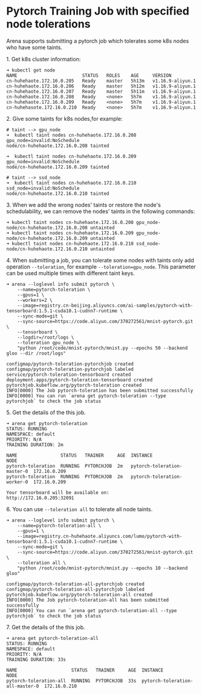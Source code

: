 # Pytorch Training Job with specified node tolerations

Arena supports submitting a pytorch job which tolerates some k8s nodes who have some taints.

1\. Get k8s cluster information:

	➜ kubectl get node
	NAME                        STATUS   ROLES    AGE     VERSION
	cn-huhehaote.172.16.0.205   Ready    master   5h13m   v1.16.9-aliyun.1
	cn-huhehaote.172.16.0.206   Ready    master   5h12m   v1.16.9-aliyun.1
	cn-huhehaote.172.16.0.207   Ready    master   5h11m   v1.16.9-aliyun.1
	cn-huhehaote.172.16.0.208   Ready    <none>   5h7m    v1.16.9-aliyun.1
	cn-huhehaote.172.16.0.209   Ready    <none>   5h7m    v1.16.9-aliyun.1
	cn-huhehasote.172.16.0.210  Ready    <none>   5h7m    v1.16.9-aliyun.1

2\. Give some taints for k8s nodes,for example:

	# taint --> gpu_node
	➜  kubectl taint nodes cn-huhehaote.172.16.0.208 gpu_node=invalid:NoSchedule
	node/cn-huhehaote.172.16.0.208 tainted

	➜  kubectl taint nodes cn-huhehaote.172.16.0.209 gpu_node=invalid:NoSchedule
	node/cn-huhehaote.172.16.0.209 tainted

	# taint --> ssd_node
	➜  kubectl taint nodes cn-huhehaote.172.16.0.210 ssd_node=invalid:NoSchedule
	node/cn-huhehaote.172.16.0.210 tainted

3\. When we add the wrong nodes' taints or restore the node's schedulability, we can remove the nodes' taints in the following commands:

	➜ kubectl taint nodes cn-huhehaote.172.16.0.208 gpu_node-
	node/cn-huhehaote.172.16.0.208 untainted
	➜ kubectl taint nodes cn-huhehaote.172.16.0.209 gpu_node-
	node/cn-huhehaote.172.16.0.209 untainted
	➜ kubectl taint nodes cn-huhehaote.172.16.0.210 ssd_node-
	node/cn-huhehaote.172.16.0.210 untainted

4\. When submitting a job, you can tolerate some nodes with taints only add operation ``--toleration``, for example ``--toleration=gpu_node``. This parameter can be used multiple times with different taint keys.

	➜ arena --loglevel info submit pytorch \
        --name=pytorch-toleration \
        --gpus=1 \
        --workers=2 \
        --image=registry.cn-beijing.aliyuncs.com/ai-samples/pytorch-with-tensorboard:1.5.1-cuda10.1-cudnn7-runtime \
        --sync-mode=git \
        --sync-source=https://code.aliyun.com/370272561/mnist-pytorch.git \
        --tensorboard \
        --logdir=/root/logs \
        --toleration gpu_node \
        "python /root/code/mnist-pytorch/mnist.py --epochs 50 --backend gloo --dir /root/logs"

	configmap/pytorch-toleration-pytorchjob created
	configmap/pytorch-toleration-pytorchjob labeled
	service/pytorch-toleration-tensorboard created
	deployment.apps/pytorch-toleration-tensorboard created
	pytorchjob.kubeflow.org/pytorch-toleration created
	INFO[0000] The Job pytorch-toleration has been submitted successfully
	INFO[0000] You can run `arena get pytorch-toleration --type pytorchjob` to check the job status

5\. Get the details of the this job.

	➜ arena get pytorch-toleration
	STATUS: RUNNING
	NAMESPACE: default
	PRIORITY: N/A
	TRAINING DURATION: 2m

	NAME                STATUS   TRAINER     AGE  INSTANCE                     NODE
	pytorch-toleration  RUNNING  PYTORCHJOB  2m   pytorch-toleration-master-0  172.16.0.209
	pytorch-toleration  RUNNING  PYTORCHJOB  2m   pytorch-toleration-worker-0  172.16.0.209

	Your tensorboard will be available on:
	http://172.16.0.205:32091

6\. You can use ``--toleration all`` to tolerate all node taints.

	➜ arena --loglevel info submit pytorch \
        --name=pytorch-toleration-all \
        --gpus=1 \
        --image=registry.cn-huhehaote.aliyuncs.com/lumo/pytorch-with-tensorboard:1.5.1-cuda10.1-cudnn7-runtime \
        --sync-mode=git \
        --sync-source=https://code.aliyun.com/370272561/mnist-pytorch.git \
        --toleration all \
        "python /root/code/mnist-pytorch/mnist.py --epochs 10 --backend gloo"

	configmap/pytorch-toleration-all-pytorchjob created
	configmap/pytorch-toleration-all-pytorchjob labeled
	pytorchjob.kubeflow.org/pytorch-toleration-all created
	INFO[0000] The Job pytorch-toleration-all has been submitted successfully
	INFO[0000] You can run `arena get pytorch-toleration-all --type pytorchjob` to check the job status

7\. Get the details of the this job.

	➜ arena get pytorch-toleration-all
	STATUS: RUNNING
	NAMESPACE: default
	PRIORITY: N/A
	TRAINING DURATION: 33s

	NAME                    STATUS   TRAINER     AGE  INSTANCE                         NODE
	pytorch-toleration-all  RUNNING  PYTORCHJOB  33s  pytorch-toleration-all-master-0  172.16.0.210
